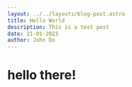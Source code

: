 ```yaml
---
layout: ../../layouts/blog-post.astro
title: Hello World
description: This is a test post
date: 21-01-2023
author: John Do
---
```


# hello there!
